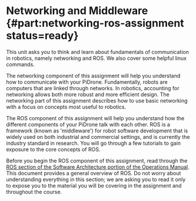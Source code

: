 # Networking and Middleware {#part:networking-ros-assignment status=ready}

This unit asks you to think and learn about fundamentals of communication in robotics, namely networking and ROS. We also cover some helpful linux commands.

The networking component of this assignment will help you understand how to communicate with your PiDrone. Fundamentally, robots are computers that are linked through networks. In robotics, accounting for networking allows both more robust and more efficient design. The networking part of this assignment describes how to use basic networking with a focus on concepts most useful to robotics.

The ROS component of this assignment will help you understand how the different components of your PiDrone talk with each other. ROS is a framework (known as 'middleware') for robot software development that is widely used on both industrial and commercial settings, and is currently the industry standard in research. You will go through a few tutorials to gain exposure to the core concepts of ROS. 



Before you begin the ROS component of this assignment, read through the [ROS section of the Software Architecture portion of the Operations Manual](https://docs-brown.duckietown.org/opmanual_sky/out/software_architecture_assignment_duplicate_140573629966480.html#sec:software-architecture-assignment-duplicate-140573629965776). This document provides a general overview of ROS. Do not worry about understanding everything in this section; we are asking you to read it only to expose you to the material you will be covering in the assignment and throughout the course. 

 
